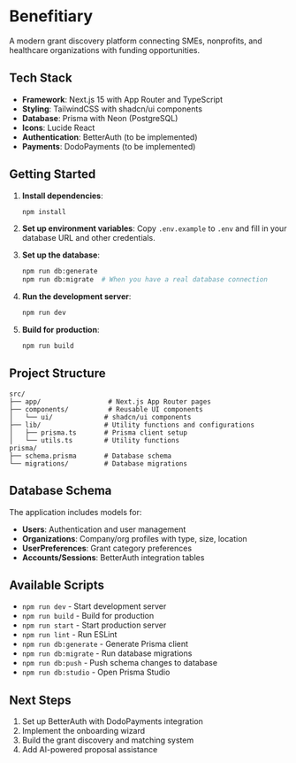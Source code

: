 # Benefitiary

A modern grant discovery platform connecting SMEs, nonprofits, and healthcare organizations with funding opportunities.

## Tech Stack

- **Framework**: Next.js 15 with App Router and TypeScript
- **Styling**: TailwindCSS with shadcn/ui components
- **Database**: Prisma with Neon (PostgreSQL)
- **Icons**: Lucide React
- **Authentication**: BetterAuth (to be implemented)
- **Payments**: DodoPayments (to be implemented)

## Getting Started

1. **Install dependencies**:
   ```bash
   npm install
   ```

2. **Set up environment variables**:
   Copy `.env.example` to `.env` and fill in your database URL and other credentials.

3. **Set up the database**:
   ```bash
   npm run db:generate
   npm run db:migrate  # When you have a real database connection
   ```

4. **Run the development server**:
   ```bash
   npm run dev
   ```

5. **Build for production**:
   ```bash
   npm run build
   ```

## Project Structure

```
src/
├── app/                 # Next.js App Router pages
├── components/          # Reusable UI components
│   └── ui/             # shadcn/ui components
├── lib/                # Utility functions and configurations
│   ├── prisma.ts       # Prisma client setup
│   └── utils.ts        # Utility functions
prisma/
├── schema.prisma       # Database schema
└── migrations/         # Database migrations
```

## Database Schema

The application includes models for:
- **Users**: Authentication and user management
- **Organizations**: Company/org profiles with type, size, location
- **UserPreferences**: Grant category preferences
- **Accounts/Sessions**: BetterAuth integration tables

## Available Scripts

- `npm run dev` - Start development server
- `npm run build` - Build for production
- `npm run start` - Start production server
- `npm run lint` - Run ESLint
- `npm run db:generate` - Generate Prisma client
- `npm run db:migrate` - Run database migrations
- `npm run db:push` - Push schema changes to database
- `npm run db:studio` - Open Prisma Studio

## Next Steps

1. Set up BetterAuth with DodoPayments integration
2. Implement the onboarding wizard
3. Build the grant discovery and matching system
4. Add AI-powered proposal assistance